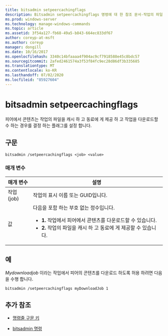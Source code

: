 ```yaml
---
title: bitsadmin setpeercachingflags
description: Bitsadmin setpeercachingflags 명령에 대 한 참조 문서-작업의 파일을 캐시 하 고 동료에 게 제공할 수 있는지 여부와 작업에서 피어에서 콘텐츠를 다운로드할 수 있는지 여부를 결정 하는 플래그를 설정 합니다.
ms.prod: windows-server
ms.technology: manage-windows-commands
ms.topic: article
ms.assetid: 3f54a127-fb68-49a5-b843-664ec833df67
author: coreyp-at-msft
ms.author: coreyp
manager: dongill
ms.date: 10/16/2017
ms.openlocfilehash: 3340c14bfaaaa4f904ac9cf7918588e45c8bdc57
ms.sourcegitcommit: 2afed2461574a3f53f84fc9ec28d86df3b335685
ms.translationtype: MT
ms.contentlocale: ko-KR
ms.lasthandoff: 07/02/2020
ms.locfileid: "85927604"
---
```

# <a name="bitsadmin-setpeercachingflags"></a>bitsadmin setpeercachingflags

피어에서 콘텐츠는 작업의 파일을 캐시 하 고 동료에 게 제공 하 고 작업을 다운로드할 수 하는 경우를 결정 하는 플래그를 설정 합니다.

## <a name="syntax"></a>구문

```
bitsadmin /setpeercachingflags <job> <value>
```

### <a name="parameters"></a>매개 변수

| 매개 변수 | 설명 |
| --------- | ----------- |
| 작업(job) | 작업의 표시 이름 또는 GUID입니다. |
| 값 | 다음을 포함 하는 부호 없는 정수입니다.<ul><li>**1.** 작업에서 피어에서 콘텐츠를 다운로드할 수 있습니다.</li><li>**2.** 작업의 파일을 캐시 하 고 동료에 게 제공할 수 있습니다.</li></ul> |

## <a name="examples"></a>예

*Mydownloadjob* 이라는 작업에서 피어의 콘텐츠를 다운로드 하도록 허용 하려면 다음을 수행 합니다.

```
bitsadmin /setpeercachingflags myDownloadJob 1
```

## <a name="additional-references"></a>추가 참조

- [명령줄 구문 키](command-line-syntax-key.md)

- [bitsadmin 명령](bitsadmin.md)
